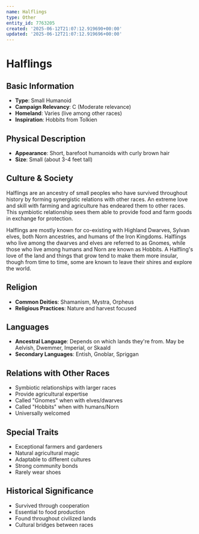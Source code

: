 ```yaml
---
name: Halflings
type: Other
entity_id: 7763205
created: '2025-06-12T21:07:12.919690+00:00'
updated: '2025-06-12T21:07:12.919696+00:00'
---
```


# Halflings

## Basic Information
- **Type**: Small Humanoid
- **Campaign Relevancy**: C (Moderate relevance)
- **Homeland**: Varies (live among other races)
- **Inspiration**: Hobbits from Tolkien

## Physical Description
- **Appearance**: Short, barefoot humanoids with curly brown hair
- **Size**: Small (about 3-4 feet tall)

## Culture & Society
Halflings are an ancestry of small peoples who have survived throughout history by forming synergistic relations with other races. An extreme love and skill with farming and agriculture has endeared them to other races. This symbiotic relationship sees them able to provide food and farm goods in exchange for protection.

Halflings are mostly known for co-existing with Highland Dwarves, Sylvan elves, both Norn ancestries, and humans of the Iron Kingdoms. Halflings who live among the dwarves and elves are referred to as Gnomes, while those who live among humans and Norn are known as Hobbits. A Halfling's love of the land and things that grow tend to make them more insular, though from time to time, some are known to leave their shires and explore the world.

## Religion
- **Common Deities**: Shamanism, Mystra, Orpheus
- **Religious Practices**: Nature and harvest focused

## Languages
- **Ancestral Language**: Depends on which lands they're from. May be Aelvish, Dwemmer, Imperial, or Skaald
- **Secondary Languages**: Entish, Gnoblar, Spriggan

## Relations with Other Races
- Symbiotic relationships with larger races
- Provide agricultural expertise
- Called "Gnomes" when with elves/dwarves
- Called "Hobbits" when with humans/Norn
- Universally welcomed

## Special Traits
- Exceptional farmers and gardeners
- Natural agricultural magic
- Adaptable to different cultures
- Strong community bonds
- Rarely wear shoes

## Historical Significance
- Survived through cooperation
- Essential to food production
- Found throughout civilized lands
- Cultural bridges between races